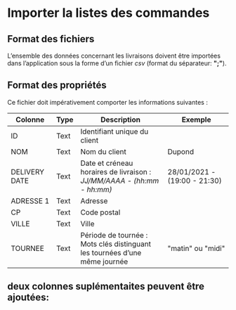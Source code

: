 # Importer la listes des commandes


## Format des fichiers

L’ensemble des données concernant les livraisons doivent être importées dans l’application sous la forme d’un fichier _csv_ (format du séparateur: __";"__).

## Format des propriétés

Ce fichier doit impérativement comporter les informations suivantes :

| Colonne | Type | Description | Exemple |
|---|---|---|---|
| ID | Text | Identifiant unique du client | |
| NOM | Text | Nom du client | Dupond |
| DELIVERY DATE | Text | Date et créneau horaires de livraison : <br>_JJ/MM/AAAA - (hh:mm - hh:mm)_ | 28/01/2021 -  (19:00 - 21:30) |
|ADRESSE 1| Text | Adresse ||
|CP| Text | Code postal ||
|VILLE| Text | Ville ||
|TOURNEE| Text | Période de tournée :<br> Mots clés distinguant les tournées d’une même journée | "matin" ou "midi" |

deux colonnes suplémentaites peuvent être ajoutées:
- 


